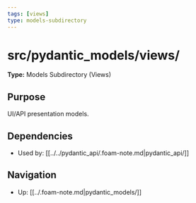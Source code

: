 ```yaml
---
tags: [views]
type: models-subdirectory
---
```


# src/pydantic_models/views/

**Type:** Models Subdirectory (Views)

## Purpose
UI/API presentation models.

## Dependencies
- Used by: [[../../pydantic_api/.foam-note.md|pydantic_api/]]

## Navigation
- Up: [[../.foam-note.md|pydantic_models/]]
